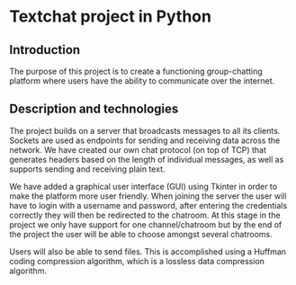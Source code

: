 # Textchat project in Python 

## Introduction 
The purpose of this project is to create a functioning group-chatting platform where users have the ability to communicate over the internet. 

## Description and technologies 
The project builds on a server that broadcasts messages to all its clients. Sockets are used as endpoints for sending and receiving data across the network. We have created our own chat protocol (on top of TCP) that generates headers based on the length of individual messages, as well as supports sending and receiving plain text.

We have added a graphical user interface (GUI) using Tkinter in order to make the platform more user friendly. When joining the server the user will have to login with a username and password, after entering the credentials correctly they will then be redirected to the chatroom. At this stage in the project we only have support for one channel/chatroom but by the end of the project the user will be able to choose amongst several chatrooms. 

Users will also be able to send files. This is accomplished using a Huffman coding compression algorithm, which is a lossless data compression algorithm. 
